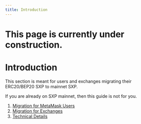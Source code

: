 ```yaml
---
title: Introduction
---
```


# This page is currently under construction.

# Introduction

This section is meant for users and exchanges migrating their ERC20/BEP20 SXP to mainnet SXP.

If you are already on SXP mainnet, then this guide is not for you.

1. [Migration for MetaMask Users](/swipeswap/users/getting-started)
2. [Migration for Exchanges](/swipeswap/exchanges/getting-started)
3. [Technical Details](/swipeswap/technical-details/introduction)




